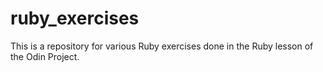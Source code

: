 # ruby_exercises
This is a repository for various Ruby exercises done in the Ruby lesson of the Odin Project.
